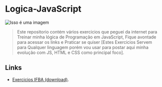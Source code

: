 # Logica-JavaScript
 
![Isso é uma imagem](https://cdn0.tnwcdn.com/wp-content/blogs.dir/1/files/2015/04/silicon-valley-s2.png)

> Este repositorio contém vários exercicios que peguei da internet para Treinar minha lógica de Programação em JavaScript, Fique avontade para acessar os links e Praticar se quiser
> [Estes Exercicios Servem para Qualquer linguagem porém vou usar para postar aqui minha evolução com JS, HTML e CSS como principal foco].

## Links 

- [Exercicios IFBA (download)](https://ads.ifba.edu.br/dl1012).

